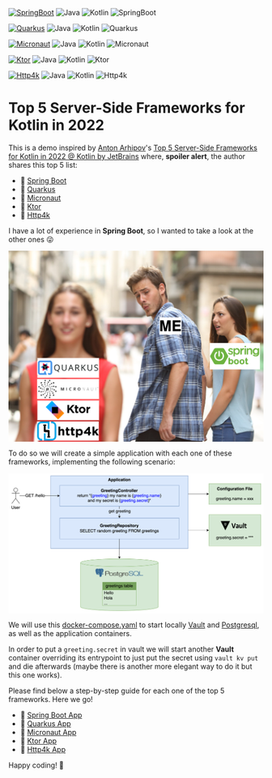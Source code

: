 [![SpringBoot](https://github.com/rogervinas/top-5-server-side-kotlin-frameworks-2022/actions/workflows/springboot.yml/badge.svg)](https://github.com/rogervinas/top-5-server-side-kotlin-frameworks-2022/actions/workflows/springboot.yml)
![Java](https://img.shields.io/badge/Java-21-blue?labelColor=black)
![Kotlin](https://img.shields.io/badge/Kotlin-1.9.23-blue?labelColor=black)
![SpringBoot](https://img.shields.io/badge/SpringBoot-3.2.4-blue?labelColor=black)

[![Quarkus](https://github.com/rogervinas/top-5-server-side-kotlin-frameworks-2022/actions/workflows/quarkus.yml/badge.svg)](https://github.com/rogervinas/top-5-server-side-kotlin-frameworks-2022/actions/workflows/quarkus.yml)
![Java](https://img.shields.io/badge/Java-17-blue?labelColor=black)
![Kotlin](https://img.shields.io/badge/Kotlin-1.9.23-blue?labelColor=black)
![Quarkus](https://img.shields.io/badge/Quarkus-2.15.3.Final-blue?labelColor=black)

[![Micronaut](https://github.com/rogervinas/top-5-server-side-kotlin-frameworks-2022/actions/workflows/micronaut.yml/badge.svg)](https://github.com/rogervinas/top-5-server-side-kotlin-frameworks-2022/actions/workflows/micronaut.yml)
![Java](https://img.shields.io/badge/Java-17-blue?labelColor=black)
![Kotlin](https://img.shields.io/badge/Kotlin-1.6.21-blue?labelColor=black)
![Micronaut](https://img.shields.io/badge/Micronaut-3.8.1-blue?labelColor=black)

[![Ktor](https://github.com/rogervinas/top-5-server-side-kotlin-frameworks-2022/actions/workflows/ktor.yml/badge.svg)](https://github.com/rogervinas/top-5-server-side-kotlin-frameworks-2022/actions/workflows/ktor.yml)
![Java](https://img.shields.io/badge/Java-21-blue?labelColor=black)
![Kotlin](https://img.shields.io/badge/Kotlin-1.9.23-blue?labelColor=black)
![Ktor](https://img.shields.io/badge/Ktor-2.3.10-blue?labelColor=black)

[![Http4k](https://github.com/rogervinas/top-5-server-side-kotlin-frameworks-2022/actions/workflows/http4k.yml/badge.svg)](https://github.com/rogervinas/top-5-server-side-kotlin-frameworks-2022/actions/workflows/http4k.yml)
![Java](https://img.shields.io/badge/Java-21-blue?labelColor=black)
![Kotlin](https://img.shields.io/badge/Kotlin-1.9.20-blue?labelColor=black)
![Http4k](https://img.shields.io/badge/Http4k-5.9.0.0-blue?labelColor=black)

# Top 5 Server-Side Frameworks for Kotlin in 2022

This is a demo inspired by [Anton Arhipov](https://github.com/antonarhipov)'s [Top 5 Server-Side Frameworks for Kotlin in 2022 @ Kotlin by JetBrains](https://www.youtube.com/watch?v=pYK5KkuZ3aU) where, **spoiler alert**, the author shares this top 5 list:

* 🥇 [Spring Boot](https://spring.io/projects/spring-boot)
* 🥈 [Quarkus](https://quarkus.io/)
* 🥉 [Micronaut](https://micronaut.io/)
* 🏅 [Ktor](https://ktor.io/docs/welcome.html)
* 🏅 [Http4k](https://www.http4k.org/)

I have a lot of experience in **Spring Boot**, so I wanted to take a look at the other ones 😜

<p align="center">
  <img align="center" src="doc/meme.png">
</p>

To do so we will create a simple application with each one of these frameworks, implementing the following scenario:

<p align="center">
  <img align="center" src="doc/scenario.png">
</p>

We will use this [docker-compose.yaml](docker-compose.yaml) to start locally [Vault](https://www.vaultproject.io/) and [Postgresql](https://www.postgresql.org/), as well as the application containers.

In order to put a `greeting.secret` in vault we will start another **Vault** container overriding its entrypoint to just put the secret using `vault kv put` and die afterwards (maybe there is another more elegant way to do it but this one works).

Please find below a step-by-step guide for each one of the top 5 frameworks. Here we go!

* 🥇 [Spring Boot App](springboot-app)
* 🥈 [Quarkus App](quarkus-app)
* 🥉 [Micronaut App](micronaut-app)
* 🏅 [Ktor App](ktor-app)
* 🏅 [Http4k App](http4k-app)

Happy coding! 💙
